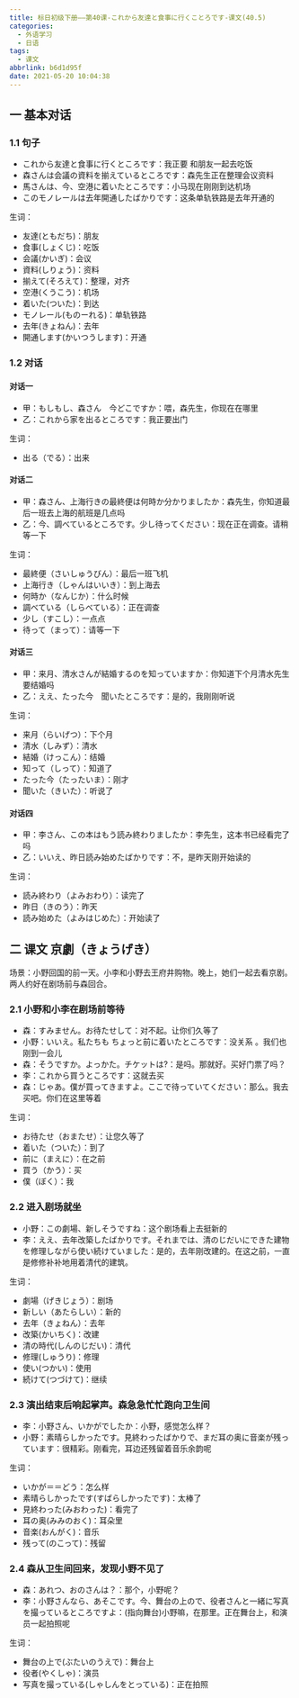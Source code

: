 ```yaml
---
title: 标日初级下册——第40课-これから友達と食事に行くことろです-课文(40.5)
categories:
  - 外语学习
  - 日语
tags:
  - 课文
abbrlink: b6d1d95f
date: 2021-05-20 10:04:38
---
```

## 一 基本对话

### 1.1 句子 

* これから友達と食事に行くところです：我正要 和朋友一起去吃饭
* 森さんは会議の資料を揃えているところです：森先生正在整理会议资料
* 馬さんは、今、空港に着いたところです：小马现在刚刚到达机场
* このモノレールは去年開通したばかりです：这条单轨铁路是去年开通的

<!--more-->

生词：

* 友達(ともだち)：朋友 
* 食事(しょくじ)：吃饭
* 会議(かいぎ)：会议
* 資料(しりょう)：资料
* 揃えて(そろえて)：整理，对齐
* 空港(くうこう)：机场
* 着いた(ついた)：到达
* モノレール(ものーれる)：单轨铁路
* 去年(きょねん)：去年
* 開通します(かいつうします)：开通

### 1.2 对话

####  对话一

* 甲：もしもし、森さん　今どこですか：喂，森先生，你现在在哪里
* 乙：これから家を出るところです：我正要出门

生词：

* 出る（でる）：出来

####  对话二

* 甲：森さん、上海行きの最終便は何時か分かりましたか：森先生，你知道最后一班去上海的航班是几点吗
* 乙：今、調べているところです。少し待ってください：现在正在调查。请稍等一下

生词：

* 最終便（さいしゅうびん）：最后一班飞机
* 上海行き（しゃんはいいき）：到上海去
* 何時か（なんじか）：什么时候
* 調べている（しらべている）：正在调查
* 少し（すこし）：一点点
* 待って（まって）：请等一下

#### 对话三

* 甲：来月、清水さんが結婚するのを知っていますか：你知道下个月清水先生要结婚吗
* 乙：ええ、たった今　聞いたところです：是的，我刚刚听说

生词：

* 来月（らいげつ）：下个月
* 清水（しみず）：清水
* 結婚（けっこん）：结婚
* 知って（しって）：知道了
* たった今（たったいま）：刚才
* 聞いた（きいた）：听说了

#### 对话四

* 甲：李さん、この本はもう読み終わりましたか：李先生，这本书已经看完了吗
* 乙：いいえ、昨日読み始めたばかりです：不，是昨天刚开始读的

生词：

* 読み終わり（よみおわり）：读完了
* 昨日（きのう）：昨天
* 読み始めた（よみはじめた）：开始读了

## 二 课文 京劇（きょうげき）

场景：小野回国的前一天。小李和小野去王府井购物。晚上，她们一起去看京剧。两人约好在剧场前与森回合。

### 2.1 小野和小李在剧场前等待

* 森：すみません。お待たせして：对不起。让你们久等了
* 小野：いいえ。私たちも ちょっと前に着いたところです：没关系 。我们也刚到一会儿
* 森：そうですか。よっかた。チケットは?：是吗。那就好。买好门票了吗？
* 李：これから買うところです：这就去买
* 森：じゃあ。僕が買ってきますよ。ここで待っていてください：那么。我去买吧。你们在这里等着

生词：

* お待たせ（おまたせ）：让您久等了
* 着いた（ついた）：到了
* 前に（まえに）：在之前
* 買う（かう）：买
* 僕（ぼく）：我

### 2.2 进入剧场就坐

* 小野：この劇場、新しそうですね：这个剧场看上去挺新的
* 李：ええ、去年改築したばかりです。それまでは、清のじだいにできた建物を修理しながら使い続けていました：是的，去年刚改建的。在这之前，一直是修修补补地用着清代的建筑。

生词：

* 劇場（げきじょう）：剧场
* 新しい（あたらしい）：新的
* 去年（きょねん）：去年
* 改築(かいちく)：改建
* 清の時代(しんのじだい)：清代
* 修理(しゅうり)：修理
* 使い(つかい)：使用
* 続けて(つづけて)：继续

### 2.3 演出结束后响起掌声。森急急忙忙跑向卫生间

* 李：小野さん、いかがでしたか：小野，感觉怎么样？
* 小野：素晴らしかったです。見終わったばかりで、まだ耳の奥に音楽が残っています：很精彩。刚看完，耳边还残留着音乐余韵呢

生词：

* いかが＝＝どう：怎么样
* 素晴らしかったです(すばらしかったです)：太棒了
* 見終わった(みおわった)：看完了
* 耳の奥(みみのおく)：耳朵里
* 音楽(おんがく)：音乐
* 残って(のこって)：残留

### 2.4 森从卫生间回来，发现小野不见了

* 森：あれつ、おのさんは？：那个，小野呢？
* 李：小野さんなら、あそこです。今、舞台の上ので、役者さんと一緒に写真を撮っているところですよ：(指向舞台)小野嘛，在那里。正在舞台上，和演员一起拍照呢

生词：

* 舞台の上で(ぶたいのうえで)：舞台上
* 役者(やくしゃ)：演员
* 写真を撮っている(しゃしんをとっている)：正在拍照